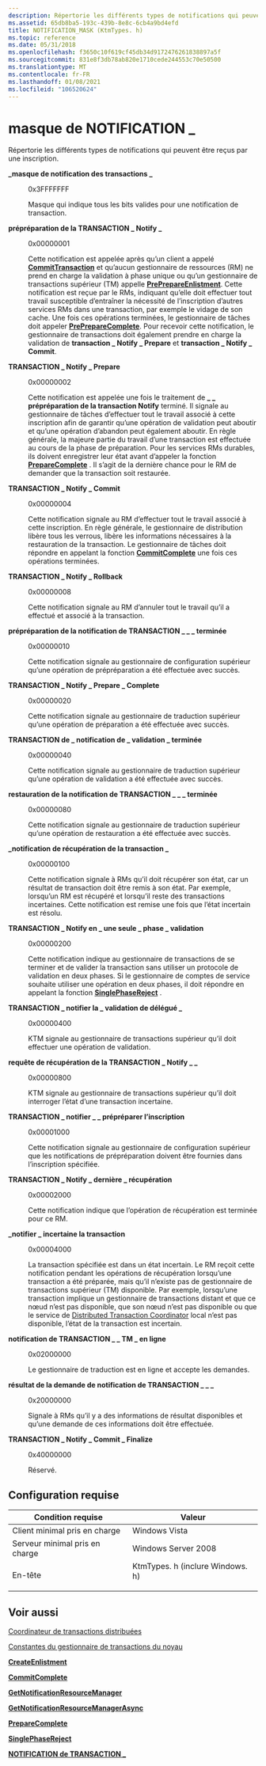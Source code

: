 ```yaml
---
description: Répertorie les différents types de notifications qui peuvent être reçus par une inscription.
ms.assetid: 65db8ba5-193c-439b-8e8c-6cb4a9bd4efd
title: NOTIFICATION_MASK (KtmTypes. h)
ms.topic: reference
ms.date: 05/31/2018
ms.openlocfilehash: f3650c10f619cf45db34d9172476261838897a5f
ms.sourcegitcommit: 831e8f3db78ab820e1710cede244553c70e50500
ms.translationtype: MT
ms.contentlocale: fr-FR
ms.lasthandoff: 01/08/2021
ms.locfileid: "106520624"
---
```

# <a name="notification_mask"></a>masque de NOTIFICATION \_

Répertorie les différents types de notifications qui peuvent être reçus par une inscription.

<dl> <dt>

<span id="TRANSACTION_NOTIFY_MASK"></span><span id="transaction_notify_mask"></span>**\_masque de notification des transactions \_**
</dt> <dd> <dl> <dt>

0x3FFFFFFF
</dt> <dt>



Masque qui indique tous les bits valides pour une notification de transaction.


</dt> </dl> </dd> <dt>

<span id="TRANSACTION_NOTIFY_PREPREPARE"></span><span id="transaction_notify_preprepare"></span>**prépréparation de la TRANSACTION \_ Notify \_**
</dt> <dd> <dl> <dt>

0x00000001
</dt> <dt>



Cette notification est appelée après qu’un client a appelé [**CommitTransaction**](/windows/desktop/api/Ktmw32/nf-ktmw32-committransaction) et qu’aucun gestionnaire de ressources (RM) ne prend en charge la validation à phase unique ou qu’un gestionnaire de transactions supérieur (TM) appelle [**PrePrepareEnlistment**](/windows/desktop/api/KtmW32/nf-ktmw32-preprepareenlistment). Cette notification est reçue par le RMs, indiquant qu’elle doit effectuer tout travail susceptible d’entraîner la nécessité de l’inscription d’autres services RMs dans une transaction, par exemple le vidage de son cache. Une fois ces opérations terminées, le gestionnaire de tâches doit appeler [**PrePrepareComplete**](/windows/desktop/api/Ktmw32/nf-ktmw32-prepreparecomplete). Pour recevoir cette notification, le gestionnaire de transactions doit également prendre en charge la validation de **transaction \_ Notify \_ Prepare** et **transaction \_ Notify \_ Commit**.


</dt> </dl> </dd> <dt>

<span id="TRANSACTION_NOTIFY_PREPARE"></span><span id="transaction_notify_prepare"></span>**TRANSACTION \_ Notify \_ Prepare**
</dt> <dd> <dl> <dt>

0x00000002
</dt> <dt>



Cette notification est appelée une fois le traitement de **\_ \_ prépréparation de la transaction Notify** terminé. Il signale au gestionnaire de tâches d’effectuer tout le travail associé à cette inscription afin de garantir qu’une opération de validation peut aboutir et qu’une opération d’abandon peut également aboutir. En règle générale, la majeure partie du travail d’une transaction est effectuée au cours de la phase de préparation. Pour les services RMs durables, ils doivent enregistrer leur état avant d’appeler la fonction [**PrepareComplete**](/windows/desktop/api/Ktmw32/nf-ktmw32-preparecomplete) . Il s’agit de la dernière chance pour le RM de demander que la transaction soit restaurée.


</dt> </dl> </dd> <dt>

<span id="TRANSACTION_NOTIFY_COMMIT"></span><span id="transaction_notify_commit"></span>**TRANSACTION \_ Notify \_ Commit**
</dt> <dd> <dl> <dt>

0x00000004
</dt> <dt>



Cette notification signale au RM d’effectuer tout le travail associé à cette inscription. En règle générale, le gestionnaire de distribution libère tous les verrous, libère les informations nécessaires à la restauration de la transaction. Le gestionnaire de tâches doit répondre en appelant la fonction [**CommitComplete**](/windows/desktop/api/Ktmw32/nf-ktmw32-commitcomplete) une fois ces opérations terminées.


</dt> </dl> </dd> <dt>

<span id="TRANSACTION_NOTIFY_ROLLBACK"></span><span id="transaction_notify_rollback"></span>**TRANSACTION \_ Notify \_ Rollback**
</dt> <dd> <dl> <dt>

0x00000008
</dt> <dt>



Cette notification signale au RM d’annuler tout le travail qu’il a effectué et associé à la transaction.


</dt> </dl> </dd> <dt>

<span id="TRANSACTION_NOTIFY_PREPREPARE_COMPLETE"></span><span id="transaction_notify_preprepare_complete"></span>**prépréparation de la notification de TRANSACTION \_ \_ \_ terminée**
</dt> <dd> <dl> <dt>

0x00000010
</dt> <dt>



Cette notification signale au gestionnaire de configuration supérieur qu’une opération de prépréparation a été effectuée avec succès.


</dt> </dl> </dd> <dt>

<span id="TRANSACTION_NOTIFY_PREPARE_COMPLETE"></span><span id="transaction_notify_prepare_complete"></span>**TRANSACTION \_ Notify \_ Prepare \_ Complete**
</dt> <dd> <dl> <dt>

0x00000020
</dt> <dt>



Cette notification signale au gestionnaire de traduction supérieur qu’une opération de préparation a été effectuée avec succès.


</dt> </dl> </dd> <dt>

<span id="TRANSACTION_NOTIFY_COMMIT_COMPLETE"></span><span id="transaction_notify_commit_complete"></span>**TRANSACTION de \_ notification de \_ validation \_ terminée**
</dt> <dd> <dl> <dt>

0x00000040
</dt> <dt>



Cette notification signale au gestionnaire de traduction supérieur qu’une opération de validation a été effectuée avec succès.


</dt> </dl> </dd> <dt>

<span id="TRANSACTION_NOTIFY_ROLLBACK_COMPLETE"></span><span id="transaction_notify_rollback_complete"></span>**restauration de la notification de TRANSACTION \_ \_ \_ terminée**
</dt> <dd> <dl> <dt>

0x00000080
</dt> <dt>



Cette notification signale au gestionnaire de traduction supérieur qu’une opération de restauration a été effectuée avec succès.


</dt> </dl> </dd> <dt>

<span id="TRANSACTION_NOTIFY_RECOVER"></span><span id="transaction_notify_recover"></span>**\_notification de récupération de la transaction \_**
</dt> <dd> <dl> <dt>

0x00000100
</dt> <dt>



Cette notification signale à RMs qu’il doit récupérer son état, car un résultat de transaction doit être remis à son état. Par exemple, lorsqu’un RM est récupéré et lorsqu’il reste des transactions incertaines. Cette notification est remise une fois que l’état incertain est résolu.


</dt> </dl> </dd> <dt>

<span id="TRANSACTION_NOTIFY_SINGLE_PHASE_COMMIT"></span><span id="transaction_notify_single_phase_commit"></span>**TRANSACTION \_ Notify en \_ une seule \_ phase \_ validation**
</dt> <dd> <dl> <dt>

0x00000200
</dt> <dt>



Cette notification indique au gestionnaire de transactions de se terminer et de valider la transaction sans utiliser un protocole de validation en deux phases. Si le gestionnaire de comptes de service souhaite utiliser une opération en deux phases, il doit répondre en appelant la fonction [**SinglePhaseReject**](/windows/desktop/api/Ktmw32/nf-ktmw32-singlephasereject) .


</dt> </dl> </dd> <dt>

<span id="TRANSACTION_NOTIFY_DELEGATE_COMMIT"></span><span id="transaction_notify_delegate_commit"></span>**TRANSACTION \_ notifier la \_ validation de délégué \_**
</dt> <dd> <dl> <dt>

0x00000400
</dt> <dt>



KTM signale au gestionnaire de transactions supérieur qu’il doit effectuer une opération de validation.


</dt> </dl> </dd> <dt>

<span id="TRANSACTION_NOTIFY_RECOVER_QUERY"></span><span id="transaction_notify_recover_query"></span>**requête de récupération de la TRANSACTION \_ Notify \_ \_**
</dt> <dd> <dl> <dt>

0x00000800
</dt> <dt>



KTM signale au gestionnaire de transactions supérieur qu’il doit interroger l’état d’une transaction incertaine.


</dt> </dl> </dd> <dt>

<span id="TRANSACTION_NOTIFY_ENLIST_PREPREPARE"></span><span id="transaction_notify_enlist_preprepare"></span>**TRANSACTION \_ notifier \_ \_ prépréparer l’inscription**
</dt> <dd> <dl> <dt>

0x00001000
</dt> <dt>



Cette notification signale au gestionnaire de configuration supérieur que les notifications de prépréparation doivent être fournies dans l’inscription spécifiée.


</dt> </dl> </dd> <dt>

<span id="TRANSACTION_NOTIFY_LAST_RECOVER"></span><span id="transaction_notify_last_recover"></span>**TRANSACTION \_ Notify \_ dernière \_ récupération**
</dt> <dd> <dl> <dt>

0x00002000
</dt> <dt>



Cette notification indique que l’opération de récupération est terminée pour ce RM.


</dt> </dl> </dd> <dt>

<span id="TRANSACTION_NOTIFY_INDOUBT"></span><span id="transaction_notify_indoubt"></span>**\_notifier \_ incertaine la transaction**
</dt> <dd> <dl> <dt>

0x00004000
</dt> <dt>



La transaction spécifiée est dans un état incertain. Le RM reçoit cette notification pendant les opérations de récupération lorsqu’une transaction a été préparée, mais qu’il n’existe pas de gestionnaire de transactions supérieur (TM) disponible. Par exemple, lorsqu’une transaction implique un gestionnaire de transactions distant et que ce nœud n’est pas disponible, que son nœud n’est pas disponible ou que le service de [Distributed Transaction Coordinator](/previous-versions/windows/desktop/ms684146(v=vs.85)) local n’est pas disponible, l’état de la transaction est incertain.


</dt> </dl> </dd> <dt>

<span id="TRANSACTION_NOTIFY_TM_ONLINE"></span><span id="transaction_notify_tm_online"></span>**notification de TRANSACTION \_ \_ TM \_ en ligne**
</dt> <dd> <dl> <dt>

0x02000000
</dt> <dt>



Le gestionnaire de traduction est en ligne et accepte les demandes.


</dt> </dl> </dd> <dt>

<span id="TRANSACTION_NOTIFY_REQUEST_OUTCOME"></span><span id="transaction_notify_request_outcome"></span>**résultat de la demande de notification de TRANSACTION \_ \_ \_**
</dt> <dd> <dl> <dt>

0x20000000
</dt> <dt>



Signale à RMs qu’il y a des informations de résultat disponibles et qu’une demande de ces informations doit être effectuée.


</dt> </dl> </dd> <dt>

<span id="TRANSACTION_NOTIFY_COMMIT_FINALIZE"></span><span id="transaction_notify_commit_finalize"></span>**TRANSACTION \_ Notify \_ Commit \_ Finalize**
</dt> <dd> <dl> <dt>

0x40000000
</dt> <dt>



Réservé.


</dt> </dl> </dd> </dl>

## <a name="requirements"></a>Configuration requise



| Condition requise | Valeur |
|-------------------------------------|-----------------------------------------------------------------------------------------------------------|
| Client minimal pris en charge<br/> | Windows Vista<br/>                                                                                  |
| Serveur minimal pris en charge<br/> | Windows Server 2008<br/>                                                                            |
| En-tête<br/>                   | <dl> <dt>KtmTypes. h (inclure Windows. h)</dt> </dl> |



## <a name="see-also"></a>Voir aussi

<dl> <dt>

[Coordinateur de transactions distribuées](/previous-versions/windows/desktop/ms684146(v=vs.85))
</dt> <dt>

[Constantes du gestionnaire de transactions du noyau](kernel-transaction-manager-constants.md)
</dt> <dt>

[**CreateEnlistment**](/windows/desktop/api/KtmW32/nf-ktmw32-createenlistment)
</dt> <dt>

[**CommitComplete**](/windows/desktop/api/Ktmw32/nf-ktmw32-commitcomplete)
</dt> <dt>

[**GetNotificationResourceManager**](/windows/desktop/api/KtmW32/nf-ktmw32-getnotificationresourcemanager)
</dt> <dt>

[**GetNotificationResourceManagerAsync**](/windows/desktop/api/KtmW32/nf-ktmw32-getnotificationresourcemanagerasync)
</dt> <dt>

[**PrepareComplete**](/windows/desktop/api/Ktmw32/nf-ktmw32-preparecomplete)
</dt> <dt>

[**SinglePhaseReject**](/windows/desktop/api/Ktmw32/nf-ktmw32-singlephasereject)
</dt> <dt>

[**NOTIFICATION de TRANSACTION \_**](/windows/desktop/api/KtmTypes/ns-ktmtypes-transaction_notification)
</dt> </dl>

 

